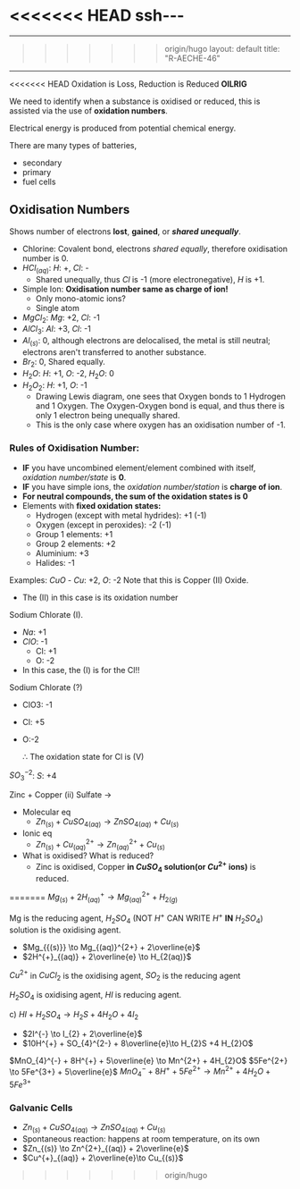 <<<<<<< HEAD
ssh---
=======
---
>>>>>>> origin/hugo
layout: default
title: "R-AECHE-46"
---

<<<<<<< HEAD
Oxidation is Loss,
Reduction is Reduced
**OILRIG**

We need to identify when a substance is oxidised or reduced, this is assisted via the use of **oxidation numbers**.

Electrical energy is produced from potential chemical energy.

There are many types of batteries,
- secondary
- primary
- fuel cells

## Oxidisation Numbers
Shows number of electrons **lost**, **gained**, or ***shared unequally***.

- Chlorine: Covalent bond, electrons *shared equally*, therefore oxidisation number is 0.
- $HCl_{(aq)}$: $H$: +, $Cl$: -
	- Shared unequally, thus $Cl$ is -1 (more electronegative), $H$ is +1.
- Simple Ion: **Oxidisation number same as charge of ion!**
	- Only mono-atomic ions?
	- Single atom
- $MgCl_{2}$: $Mg$: +2, $Cl$: -1
- $AlCl_{3}$: $Al$: +3, $Cl$: -1
- $Al_{(s)}$: 0, although electrons are delocalised, the metal is still neutral; electrons aren't transferred to another substance.
- $Br_{2}$: 0, Shared equally.
- $H_{2}O$: $H$: +1, $O$: -2, $H_{2}O$: 0
- $H_{2}O_{2}$: $H$: +1, $O$: -1
	- Drawing Lewis diagram, one sees that Oxygen bonds to 1 Hydrogen and 1 Oxygen. The Oxygen-Oxygen bond is equal, and thus there is only 1 electron being unequally shared.
	- This is the only case where oxygen has an oxidisation number of -1.
### Rules of Oxidisation Number:
- **IF** you have uncombined element/element combined with itself, *oxidation number/state* is **0**.
- **IF** you have simple ions, the *oxidation number/station* is **charge of ion**.
- **For neutral compounds, the sum of the oxidation states is 0**
- Elements with **fixed oxidation states:**
	- Hydrogen (except with metal hydrides): +1 (-1)
	- Oxygen (except in peroxides): -2 (-1)
	- Group 1 elements: +1
	- Group 2 elements: +2
	- Aluminium: +3
	- Halides: -1

Examples:
$CuO$ - $Cu$: +2, $O$: -2
Note that this is Copper (II) Oxide.
- The (II) in this case is its oxidation number

Sodium Chlorate (I).
- $Na$: +1
- $ClO$: -1
	- Cl: +1
	- O: -2
- In this case, the (I) is for the Cl!!

Sodium Chlorate (?)
- ClO3: -1
- Cl: +5
- O:-2

	$\therefore$ The oxidation state for Cl is (V)


$SO^{-2}_{3}$: $S$: +4

Zinc + Copper (ii) Sulfate ->
- Molecular eq
	- $Zn_{(s)} + CuSO_{4(aq)} \to ZnSO_{4(aq)} + Cu_{(s)}$
- Ionic eq
	- $Zn_{(s)} + Cu^{2+}_{(aq)} \to Zn^{2+}_{(aq)} + Cu_{(s)}$
- What is oxidised? What is reduced?
	- Zinc is oxidised, Copper **in $CuSO_4$ solution(or $Cu^{2+}$ ions)** is reduced.

=======
$Mg_{(s)} + 2H^{+}_{(aq)} \to Mg^{2+}_{{(aq)}} + H_{2(g)}$

Mg is the reducing agent, $H_{2}SO_4$ (NOT $H^{+}$ CAN WRITE $H^{+}$ **IN** $H_{2}SO_4$) solution is the oxidising agent.

- $Mg_{{(s)}} \to Mg_{(aq)}^{2+} + 2\overline{e}$
- $2H^{+}_{(aq)} + 2\overline{e} \to H_{2(aq)}$

$Cu^{2+}$ in $CuCl_{2}$ is the oxidising agent, $SO_{2}$ is the reducing agent

$H_2SO_4$ is oxidising agent, $HI$ is reducing agent.

c) $HI + H_2SO_4 \to H_2S + 4H_2O + 4I_2$

- $2I^{-} \to I_{2} + 2\overline{e}$
- $10H^{+} + SO_{4}^{2-} + 8\overline{e}\to H_{2}S +4 H_{2}O$

$MnO_{4}^{-} + 8H^{+} + 5\overline{e} \to Mn^{2+} + 4H_{2}O$
$5Fe^{2+} \to 5Fe^{3+} + 5\overline{e}$
$MnO_{4}^{-} + 8H^{+} + 5Fe^{2+} \to Mn^{2+} + 4H_{2}O + 5Fe^{3+}$

### Galvanic Cells
- $Zn_{(s)} + CuSO_{4(aq)} \to ZnSO_{4(aq)} + Cu_{(s)}$
- Spontaneous reaction: happens at room temperature, on its own
- $Zn_{(s)} \to Zn^{2+}_{(aq)} + 2\overline{e}$
- $Cu^{+}_{(aq)} + 2\overline{e}\to Cu_{(s)}$
>>>>>>> origin/hugo
